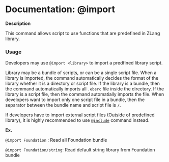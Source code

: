 # Documentation: @import

**Description**

This command allows script to use functions that are predefined in ZLang library.



### Usage

Developers may use `@import <library>`  to import a predfined library script.

Library may be a bundle of scripts, or can be a single script file. When a library is imported, the command automatically decides the format of the library whether it is a directory or script file. If the library is a bundle, then the command automatically imports all `.ebsrc` file inside the directory. If the library is a script file, then the command automatially imports the file. When developers want to import only one script file in a bundle, then the separator between the bundle name and script file is `/`.

If developers have to import external script files (Outside of predefined library), it is highly recommended to use [`@include`](./Include.md) command instead.



**Ex.** 

`@import Foundation` : Read all Foundation bundle

`@import Foundation/string`: Read default string library from Foundation bundle

